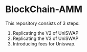 # BlockChain-AMM

This repository consists of 3 steps:

1. Replicating the V2 of UniSWAP
2. Replicating the V3 of UniSWAP
3. Introducing fees for Uniswap.
